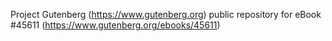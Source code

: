 Project Gutenberg (https://www.gutenberg.org) public repository for eBook #45611 (https://www.gutenberg.org/ebooks/45611)
